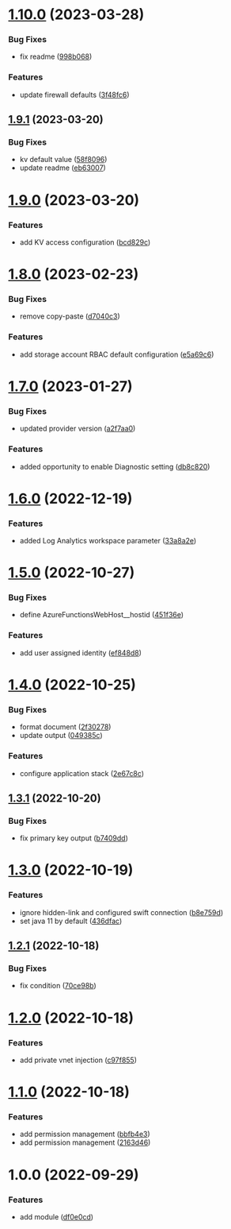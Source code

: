 # [1.10.0](https://github.com/data-platform-hq/terraform-azurerm-function-app-linux/compare/v1.9.1...v1.10.0) (2023-03-28)


### Bug Fixes

* fix readme ([998b068](https://github.com/data-platform-hq/terraform-azurerm-function-app-linux/commit/998b068df1435307e5591f3d00136b80ad5dcf8d))


### Features

* update firewall defaults ([3f48fc6](https://github.com/data-platform-hq/terraform-azurerm-function-app-linux/commit/3f48fc6f4737a822d6b353c29db5a15efbc87a39))

## [1.9.1](https://github.com/data-platform-hq/terraform-azurerm-function-app-linux/compare/v1.9.0...v1.9.1) (2023-03-20)


### Bug Fixes

* kv default value ([58f8096](https://github.com/data-platform-hq/terraform-azurerm-function-app-linux/commit/58f8096b7adf13407a26ea9538d06fc40114748d))
* update readme ([eb63007](https://github.com/data-platform-hq/terraform-azurerm-function-app-linux/commit/eb6300753f5d0ac3baeaf47a7513ce390cd25970))

# [1.9.0](https://github.com/data-platform-hq/terraform-azurerm-function-app-linux/compare/v1.8.0...v1.9.0) (2023-03-20)


### Features

* add KV access configuration ([bcd829c](https://github.com/data-platform-hq/terraform-azurerm-function-app-linux/commit/bcd829c6102a73e32a141e28d65ee14eb1cdb9f7))

# [1.8.0](https://github.com/data-platform-hq/terraform-azurerm-function-app-linux/compare/v1.7.0...v1.8.0) (2023-02-23)


### Bug Fixes

* remove copy-paste ([d7040c3](https://github.com/data-platform-hq/terraform-azurerm-function-app-linux/commit/d7040c3c38d20c3e5638d09a024694a358893142))


### Features

* add storage account RBAC default configuration ([e5a69c6](https://github.com/data-platform-hq/terraform-azurerm-function-app-linux/commit/e5a69c69b599ba74fcf442e7f55f685909592b6e))

# [1.7.0](https://github.com/data-platform-hq/terraform-azurerm-function-app-linux/compare/v1.6.0...v1.7.0) (2023-01-27)


### Bug Fixes

* updated provider version ([a2f7aa0](https://github.com/data-platform-hq/terraform-azurerm-function-app-linux/commit/a2f7aa092ae88e34827a714c8d243a2545fa4146))


### Features

* added opportunity to enable Diagnostic setting ([db8c820](https://github.com/data-platform-hq/terraform-azurerm-function-app-linux/commit/db8c8204600673d3a6f1f78e0cf83f5db7ef54bb))

# [1.6.0](https://github.com/data-platform-hq/terraform-azurerm-function-app-linux/compare/v1.5.0...v1.6.0) (2022-12-19)


### Features

* added Log Analytics workspace parameter ([33a8a2e](https://github.com/data-platform-hq/terraform-azurerm-function-app-linux/commit/33a8a2e3d9ea59e81fe91e6ae848ca9068c4cb0d))

# [1.5.0](https://github.com/data-platform-hq/terraform-azurerm-function-app-linux/compare/v1.4.0...v1.5.0) (2022-10-27)


### Bug Fixes

* define AzureFunctionsWebHost__hostid ([451f36e](https://github.com/data-platform-hq/terraform-azurerm-function-app-linux/commit/451f36e7ac4a218a09fcf3896163362c858ba9d4))


### Features

* add user assigned identity ([ef848d8](https://github.com/data-platform-hq/terraform-azurerm-function-app-linux/commit/ef848d8cff66ee18b3e10b7868db202421188a30))

# [1.4.0](https://github.com/data-platform-hq/terraform-azurerm-function-app-linux/compare/v1.3.1...v1.4.0) (2022-10-25)


### Bug Fixes

* format document ([2f30278](https://github.com/data-platform-hq/terraform-azurerm-function-app-linux/commit/2f3027835d7103d7aff16a82e7336b63c2f14ad7))
* update output ([049385c](https://github.com/data-platform-hq/terraform-azurerm-function-app-linux/commit/049385c900643677f350ec9a04fcd680878c1f9a))


### Features

* configure application stack ([2e67c8c](https://github.com/data-platform-hq/terraform-azurerm-function-app-linux/commit/2e67c8ca7a9e6f60b66a1f5fc270823db946972a))

## [1.3.1](https://github.com/data-platform-hq/terraform-azurerm-function-app-linux/compare/v1.3.0...v1.3.1) (2022-10-20)


### Bug Fixes

* fix primary key output ([b7409dd](https://github.com/data-platform-hq/terraform-azurerm-function-app-linux/commit/b7409ddce89682b39d074ddf330d85d306e7b278))

# [1.3.0](https://github.com/data-platform-hq/terraform-azurerm-function-app-linux/compare/v1.2.1...v1.3.0) (2022-10-19)


### Features

* ignore hidden-link and configured swift connection ([b8e759d](https://github.com/data-platform-hq/terraform-azurerm-function-app-linux/commit/b8e759d9f558b0fb3a90c9b9f554d83bf8c22d34))
* set java 11 by default ([436dfac](https://github.com/data-platform-hq/terraform-azurerm-function-app-linux/commit/436dfac14ff10fa86aed3ad920749b24eaaf1082))

## [1.2.1](https://github.com/data-platform-hq/terraform-azurerm-function-app-linux/compare/v1.2.0...v1.2.1) (2022-10-18)


### Bug Fixes

* fix condition ([70ce98b](https://github.com/data-platform-hq/terraform-azurerm-function-app-linux/commit/70ce98be3ab81d72fa2babec8fa39436c497aabd))

# [1.2.0](https://github.com/data-platform-hq/terraform-azurerm-function-app-linux/compare/v1.1.0...v1.2.0) (2022-10-18)


### Features

* add private vnet injection ([c97f855](https://github.com/data-platform-hq/terraform-azurerm-function-app-linux/commit/c97f855b808602d51724f0dea766465d30ee06b6))

# [1.1.0](https://github.com/data-platform-hq/terraform-azurerm-function-app-linux/compare/v1.0.0...v1.1.0) (2022-10-18)


### Features

* add permission management ([bbfb4e3](https://github.com/data-platform-hq/terraform-azurerm-function-app-linux/commit/bbfb4e342f444652dcedf4d25bd59b2128bf1bca))
* add permission management ([2163d46](https://github.com/data-platform-hq/terraform-azurerm-function-app-linux/commit/2163d46a44e4880e4a8e2fd6b0006efced1d48a8))

# 1.0.0 (2022-09-29)


### Features

* add module ([df0e0cd](https://github.com/data-platform-hq/terraform-azurerm-function-app-linux/commit/df0e0cdd8d700637eb6a026b0801255d87134337))
